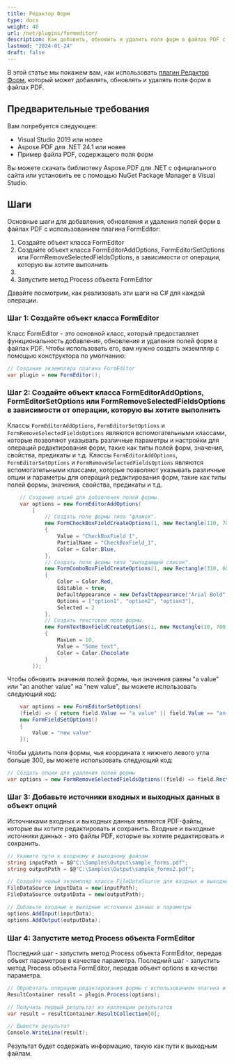 ```yaml
---
title: Редактор Форм
type: docs
weight: 40
url: /net/plugins/formeditor/
description: Как добавить, обновить и удалить поля форм в файлах PDF с помощью плагинов Aspose.PDF
lastmod: "2024-01-24"
draft: false
---
```


В этой статье мы покажем вам, как использовать [плагин Редактор Форм](https://products.aspose.org/pdf/net/form-editor/), который может добавлять, обновлять и удалять поля форм в файлах PDF.

## Предварительные требования

Вам потребуется следующее:

* Visual Studio 2019 или новее
* Aspose.PDF для .NET 24.1 или новее
* Пример файла PDF, содержащего поля форм

Вы можете скачать библиотеку Aspose.PDF для .NET с официального сайта или установить ее с помощью NuGet Package Manager в Visual Studio.

## Шаги

Основные шаги для добавления, обновления и удаления полей форм в файлах PDF с использованием плагина FormEditor:

1. Создайте объект класса FormEditor
1. Создайте объект класса FormEditorAddOptions, FormEditorSetOptions или FormRemoveSelectedFieldsOptions, в зависимости от операции, которую вы хотите выполнить
1.
1. Запустите метод Process объекта FormEditor

Давайте посмотрим, как реализовать эти шаги на C# для каждой операции.

### Шаг 1: Создайте объект класса FormEditor

Класс FormEditor - это основной класс, который предоставляет функциональность добавления, обновления и удаления полей форм в файлах PDF. Чтобы использовать его, вам нужно создать экземпляр с помощью конструктора по умолчанию:

```cs
// Создание экземпляра плагина FormEditor
var plugin = new FormEditor();
```

### Шаг 2: Создайте объект класса FormEditorAddOptions, FormEditorSetOptions или FormRemoveSelectedFieldsOptions в зависимости от операции, которую вы хотите выполнить

Классы `FormEditorAddOptions`, `FormEditorSetOptions` и `FormRemoveSelectedFieldsOptions` являются вспомогательными классами, которые позволяют указывать различные параметры и настройки для операций редактирования форм, такие как типы полей форм, значения, свойства, предикаты и т.д.
Классы `FormEditorAddOptions`, `FormEditorSetOptions` и `FormRemoveSelectedFieldsOptions` являются вспомогательными классами, которые позволяют указывать различные опции и параметры для операций редактирования форм, такие как типы полей формы, значения, свойства, предикаты и т.д.

```cs
    // Создание опций для добавления полей формы.
    var options = new FormEditorAddOptions(
        [
            // Создать поле формы типа "флажок".
            new FormCheckBoxFieldCreateOptions(1, new Rectangle(110, 700, 125, 715))
            {
                Value = "CheckBoxField 1",
                PartialName = "CheckBoxField_1",
                Color = Color.Blue,
            },
            // Создать поле формы типа "выпадающий список".
            new FormComboBoxFieldCreateOptions(1, new Rectangle(310, 600, 350, 615))
            {
                Color = Color.Red,
                Editable = true,
                DefaultAppearance = new DefaultAppearance("Arial Bold", 12, System.Drawing.Color.DarkGreen),
                Options = ["option1", "option2", "option3"],
                Selected = 2
            },
            // Создать текстовое поле формы.
            new FormTextBoxFieldCreateOptions(1, new Rectangle(10, 700, 90, 715))
            {
                MaxLen = 10,
                Value = "Some text",
                Color = Color.Chocolate
            }
        ]);
```
Чтобы обновить значения полей формы, чьи значения равны "a value" или "an another value" на "new value", вы можете использовать следующий код:

```cs
    var options = new FormEditorSetOptions(
    (field) => { return field.Value == "a value" || field.Value == "an another value"; },
    new FormFieldSetOptions()
    {
        Value = "new value"
    });
```

Чтобы удалить поля формы, чья координата x нижнего левого угла больше 300, вы можете использовать следующий код:

```cs
// Создать опции для удаления полей формы
var options = new FormRemoveSelectedFieldsOptions((field) => field.Rect.LLX > 300);
```

### Шаг 3: Добавьте источники входных и выходных данных в объект опций

Источниками входных и выходных данных являются PDF-файлы, которые вы хотите редактировать и сохранить.
Входные и выходные источники данных - это файлы PDF, которые вы хотите редактировать и сохранить.

```cs
// Укажите пути к входному и выходному файлам
string inputPath = $@"C:\Samples\Output\sample_forms.pdf";
string outputPath = $@"C:\Samples\Output\sample_forms2.pdf";

// Создайте новый экземпляр класса FileDataSource для входных и выходных файлов
FileDataSource inputData = new(inputPath);
FileDataSource outputData = new(outputPath);

// Добавьте входные и выходные источники данных в параметры
options.AddInput(inputData);
options.AddOutput(outputData);
```

### Шаг 4: Запустите метод Process объекта FormEditor

Последний шаг - запустить метод Process объекта FormEditor, передав объект параметров в качестве параметра.
Последний шаг - запустить метод Process объекта FormEditor, передав объект options в качестве параметра.

```cs
// Обработать операцию редактирования формы с использованием плагина и опций
ResultContainer result = plugin.Process(options);

// Получить первый результат из коллекции результатов
var result = resultContainer.ResultCollection[0];

// Вывести результат
Console.WriteLine(result);
```

Результат будет содержать информацию, такую как пути к выходным файлам.
